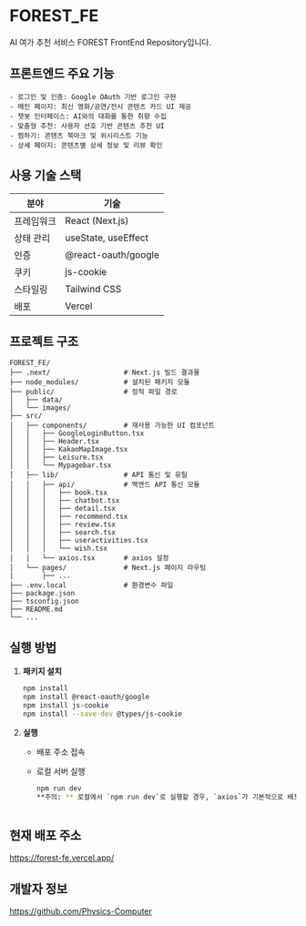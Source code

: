 # FOREST_FE
AI 여가 추천 서비스 FOREST FrontEnd Repository입니다.



## 프론트엔드 주요 기능
```
- 로그인 및 인증: Google OAuth 기반 로그인 구현
- 메인 페이지: 최신 영화/공연/전시 콘텐츠 카드 UI 제공
- 챗봇 인터페이스: AI와의 대화를 통한 취향 수집
- 맞춤형 추천: 사용자 선호 기반 콘텐츠 추천 UI
- 찜하기: 콘텐츠 북마크 및 위시리스트 기능
- 상세 페이지: 콘텐츠별 상세 정보 및 리뷰 확인
```


## 사용 기술 스택
| 분야       | 기술                              |
|------------|-----------------------------------|
| 프레임워크 | React (Next.js)                   |
| 상태 관리  | useState, useEffect               |
| 인증       | @react-oauth/google               |
| 쿠키       | js-cookie                         |
| 스타일링   | Tailwind CSS                      |
| 배포       | Vercel                            |



## 프로젝트 구조
```
FOREST_FE/
├── .next/                  # Next.js 빌드 결과물
├── node_modules/           # 설치된 패키지 모듈
├── public/                 # 정적 파일 경로
│   ├── data/
│   └── images/
├── src/
│   ├── components/         # 재사용 가능한 UI 컴포넌트
│   │   ├── GoogleLoginButton.tsx
│   │   ├── Header.tsx
│   │   ├── KakaoMapImage.tsx
│   │   ├── Leisure.tsx
│   │   └── Mypagebar.tsx
│   ├── lib/                # API 통신 및 유틸
│   │   ├── api/            # 백엔드 API 통신 모듈
│   │   │   ├── book.tsx
│   │   │   ├── chatbot.tsx
│   │   │   ├── detail.tsx
│   │   │   ├── recommend.tsx
│   │   │   ├── review.tsx
│   │   │   ├── search.tsx
│   │   │   ├── useractivities.tsx
│   │   │   └── wish.tsx
│   │   └── axios.tsx       # axios 설정
│   └── pages/              # Next.js 페이지 라우팅
|       ├── ...
├── .env.local              # 환경변수 파일
├── package.json
├── tsconfig.json
├── README.md 
└── ...
```


## 실행 방법
1. **패키지 설치**  
   ```bash
   npm install  
   npm install @react-oauth/google  
   npm install js-cookie  
   npm install --save-dev @types/js-cookie  

2. **실행**
   - 배포 주소 접속 

   - 로컬 서버 실행
      ```bash
      npm run dev
      **주의: ** 로컬에서 `npm run dev`로 실행할 경우, `axios`가 기본적으로 배포된 서버 주소를 바라보므로 **API 연결 오류가 발생할 수 있습니다**.



## 현재 배포 주소
https://forest-fe.vercel.app/



## 개발자 정보
https://github.com/Physics-Computer
